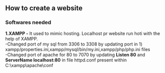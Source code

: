## How to create a website

### Softwares needed

**1.XAMPP -**
It used to mimic hosting. Localhost pr website run hoti with the help of XAMPP.</br>
  -Changed port of my sql from 3306 to 3308 by updating port in 1) xampp/properties.ini,xampp/mysql/bin/my.ini,xampp/php/php.ini files </br>
  -Changed port of apache for 80 to 7070 by updating **Listen 80** and **ServerName localhost:80** in file  httpd.conf present within C:\xampp\apache\conf

 

 
